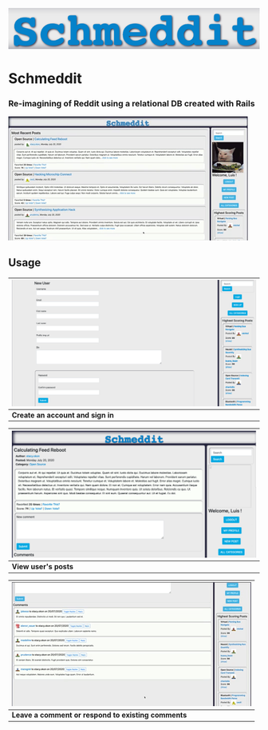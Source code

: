 [![Image of Schmeddit Logo](.github/images/schmeddit.png)](https://schmeddit.herokuapp.com/)

# Schmeddit
### Re-imagining of Reddit using a relational DB created with Rails
![Schmeddit homepage](.github/images/homepage.gif)

## Usage 
|![create an account](./.github/images/user.png)|
| --- |
| **Create an account and sign in** |

|![view users posts](./.github/images/post.png)|
| --- |
| **View user's posts** |

|![leave a comment](./.github/images/comment.gif)|
| --- |
| **Leave a comment or respond to existing comments** |
